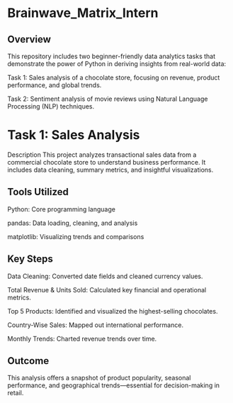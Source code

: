 # Brainwave_Matrix_Intern

## Overview

This repository includes two beginner-friendly data analytics tasks that demonstrate the power of Python in deriving insights from real-world data:

Task 1: Sales analysis of a chocolate store, focusing on revenue, product performance, and global trends.

Task 2: Sentiment analysis of movie reviews using Natural Language Processing (NLP) techniques.

# Task 1: Sales Analysis
Description
This project analyzes transactional sales data from a commercial chocolate store to understand business performance. It includes data cleaning, summary metrics, and insightful visualizations.

## Tools Utilized
Python: Core programming language

pandas: Data loading, cleaning, and analysis

matplotlib: Visualizing trends and comparisons

## Key Steps
Data Cleaning: Converted date fields and cleaned currency values.

Total Revenue & Units Sold: Calculated key financial and operational metrics.

Top 5 Products: Identified and visualized the highest-selling chocolates.

Country-Wise Sales: Mapped out international performance.

Monthly Trends: Charted revenue trends over time.

## Outcome
This analysis offers a snapshot of product popularity, seasonal performance, and geographical trends—essential for decision-making in retail.

